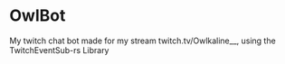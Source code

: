 # OwlBot
My twitch chat bot made for my stream twitch.tv/Owlkaline__, using the TwitchEventSub-rs Library
